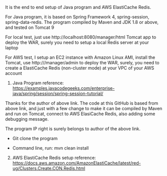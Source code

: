 It is the end to end setup of Java program and AWS ElastiCache Redis.

For Java program, it is based on Spring Framework 4, spring-session, spring-data-redis.
The program compiled by Maven and JDK 1.8 or above, and tested on Tomcat 9

For local test, just use http://localhost:8080/manager/html Tomcat app to deploy the WAR,
surely you need to setup a local Redis server at your laptop

For AWS test, I setup an EC2 instance with Amazon Linux AMI, install the Tomcat, use
http://<ec2-public-dns>/manager/admin to deploy the WAR, surely, you need to create a
ElastiCache Redis (non-cluster mode) at your VPC of your AWS account

1. Java Program reference:
https://examples.javacodegeeks.com/enterprise-java/spring/session/spring-session-tutorial/

Thanks for the author of above link. The code at this GitHub is based from above link,
and just with a few change to make it can be compiled by Maven and run on Tomcat, connect
to AWS ElasiCache Redis, also adding some debugging message. 

The program IP right is surely belongs to author of the above link.

- Git clone the program


- Command line, run: 
   mvn clean install

2. AWS ElastiCache Redis setup reference:  
https://docs.aws.amazon.com/AmazonElastiCache/latest/red-ug/Clusters.Create.CON.Redis.html